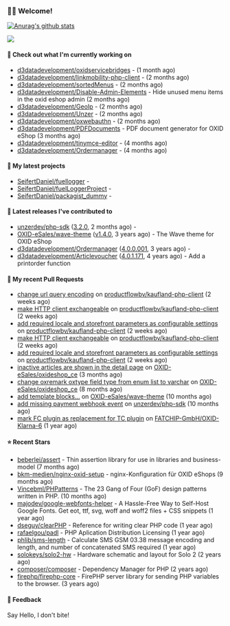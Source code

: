 ### 🙋🏻 Welcome!

[![Anurag's github stats](https://github-readme-stats.vercel.app/api?username=seifertdaniel&show_icons=true&count_private=true)](https://github.com/anuraghazra/github-readme-stats)

![](https://github-profile-summary-cards.vercel.app/api/cards/profile-details?username=SeifertDaniel&theme=vue)

#### 👷 Check out what I'm currently working on

- [d3datadevelopment/oxidservicebridges](https://github.com/d3datadevelopment/oxidservicebridges) -  (1 month ago)
- [d3datadevelopment/linkmobility-php-client](https://github.com/d3datadevelopment/linkmobility-php-client) -  (2 months ago)
- [d3datadevelopment/sortedMenus](https://github.com/d3datadevelopment/sortedMenus) -  (2 months ago)
- [d3datadevelopment/Disable-Admin-Elements](https://github.com/d3datadevelopment/Disable-Admin-Elements) - Hide unused menu items in the oxid eshop admin (2 months ago)
- [d3datadevelopment/GeoIp](https://github.com/d3datadevelopment/GeoIp) -  (2 months ago)
- [d3datadevelopment/Unzer](https://github.com/d3datadevelopment/Unzer) -  (2 months ago)
- [d3datadevelopment/oxwebauthn](https://github.com/d3datadevelopment/oxwebauthn) -  (2 months ago)
- [d3datadevelopment/PDFDocuments](https://github.com/d3datadevelopment/PDFDocuments) - PDF document generator for OXID eShop (3 months ago)
- [d3datadevelopment/tinymce-editor](https://github.com/d3datadevelopment/tinymce-editor) -  (4 months ago)
- [d3datadevelopment/Ordermanager](https://github.com/d3datadevelopment/Ordermanager) -  (4 months ago)

#### 🌱 My latest projects

- [SeifertDaniel/fuellogger](https://github.com/SeifertDaniel/fuellogger) - 
- [SeifertDaniel/fuelLoggerProject](https://github.com/SeifertDaniel/fuelLoggerProject) - 
- [SeifertDaniel/packagist_dummy](https://github.com/SeifertDaniel/packagist_dummy) - 

#### 🔭 Latest releases I've contributed to

- [unzerdev/php-sdk](https://github.com/unzerdev/php-sdk) ([3.2.0](https://github.com/unzerdev/php-sdk/releases/tag/3.2.0), 2 months ago) - 
- [OXID-eSales/wave-theme](https://github.com/OXID-eSales/wave-theme) ([v1.4.0](https://github.com/OXID-eSales/wave-theme/releases/tag/v1.4.0), 3 years ago) - The Wave theme for OXID eShop
- [d3datadevelopment/Ordermanager](https://github.com/d3datadevelopment/Ordermanager) ([4.0.0.001](https://github.com/d3datadevelopment/Ordermanager/releases/tag/4.0.0.001), 3 years ago) - 
- [d3datadevelopment/Articlevoucher](https://github.com/d3datadevelopment/Articlevoucher) ([4.0.1.171](https://github.com/d3datadevelopment/Articlevoucher/releases/tag/4.0.1.171), 4 years ago) - Add a printorder function

#### 🔨 My recent Pull Requests

- [change url query encoding](https://github.com/productflowbv/kaufland-php-client/pull/26) on [productflowbv/kaufland-php-client](https://github.com/productflowbv/kaufland-php-client) (2 weeks ago)
- [make HTTP client exchangeable](https://github.com/productflowbv/kaufland-php-client/pull/25) on [productflowbv/kaufland-php-client](https://github.com/productflowbv/kaufland-php-client) (2 weeks ago)
- [add required locale and storefront parameters as configurable settings](https://github.com/productflowbv/kaufland-php-client/pull/24) on [productflowbv/kaufland-php-client](https://github.com/productflowbv/kaufland-php-client) (2 weeks ago)
- [make HTTP client exchangeable](https://github.com/productflowbv/kaufland-php-client/pull/21) on [productflowbv/kaufland-php-client](https://github.com/productflowbv/kaufland-php-client) (2 weeks ago)
- [add required locale and storefront parameters as configurable settings](https://github.com/productflowbv/kaufland-php-client/pull/20) on [productflowbv/kaufland-php-client](https://github.com/productflowbv/kaufland-php-client) (2 weeks ago)
- [inactive articles are shown in the detail page](https://github.com/OXID-eSales/oxideshop_ce/pull/911) on [OXID-eSales/oxideshop_ce](https://github.com/OXID-eSales/oxideshop_ce) (3 months ago)
- [change oxremark oxtype field type from enum list to varchar](https://github.com/OXID-eSales/oxideshop_ce/pull/903) on [OXID-eSales/oxideshop_ce](https://github.com/OXID-eSales/oxideshop_ce) (8 months ago)
- [add template blocks...](https://github.com/OXID-eSales/wave-theme/pull/124) on [OXID-eSales/wave-theme](https://github.com/OXID-eSales/wave-theme) (10 months ago)
- [add missing payment webhook event](https://github.com/unzerdev/php-sdk/pull/117) on [unzerdev/php-sdk](https://github.com/unzerdev/php-sdk) (10 months ago)
- [mark FC plugin as replacement for TC plugin](https://github.com/FATCHIP-GmbH/OXID-Klarna-6/pull/61) on [FATCHIP-GmbH/OXID-Klarna-6](https://github.com/FATCHIP-GmbH/OXID-Klarna-6) (1 year ago)

#### ⭐ Recent Stars

- [beberlei/assert](https://github.com/beberlei/assert) - Thin assertion library for use in libraries and business-model (7 months ago)
- [bkm-medien/nginx-oxid-setup](https://github.com/bkm-medien/nginx-oxid-setup) - nginx-Konfiguration für OXID eShops (9 months ago)
- [Vincebml/PHPatterns](https://github.com/Vincebml/PHPatterns) - The 23 Gang of Four (GoF) design patterns written in PHP. (10 months ago)
- [majodev/google-webfonts-helper](https://github.com/majodev/google-webfonts-helper) - A Hassle-Free Way to Self-Host Google Fonts. Get eot, ttf, svg, woff and woff2 files &#43; CSS snippets (1 year ago)
- [dseguy/clearPHP](https://github.com/dseguy/clearPHP) - Reference for writing clear PHP code  (1 year ago)
- [rafaelgou/padl](https://github.com/rafaelgou/padl) - PHP Aplication Distribution Licensing (1 year ago)
- [phlib/sms-length](https://github.com/phlib/sms-length) - Calculate SMS GSM 03.38 message encoding and length, and number of concatenated SMS required (1 year ago)
- [solokeys/solo2-hw](https://github.com/solokeys/solo2-hw) - Hardware schematic and layout for Solo 2 (2 years ago)
- [composer/composer](https://github.com/composer/composer) - Dependency Manager for PHP (2 years ago)
- [firephp/firephp-core](https://github.com/firephp/firephp-core) - FirePHP server library for sending PHP variables to the browser. (3 years ago)

#### 💬 Feedback

Say Hello, I don't bite!
